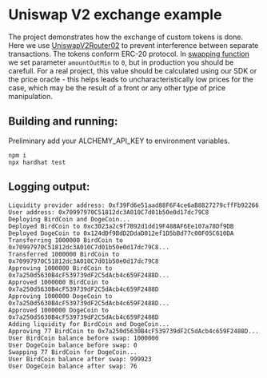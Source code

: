 # Uniswap V2 exchange example

The project demonstrates how the exchange of custom tokens is done. Here we use [UniswapV2Router02](https://docs.uniswap.org/contracts/v2/reference/smart-contracts/router-02) to prevent interference between separate transactions. The tokens conform ERC-20 protocol. In [swapping function](https://docs.uniswap.org/contracts/v2/reference/smart-contracts/router-02#swapexacttokensfortokens) we set parameter ```amountOutMin``` to ```0```, but in production you should be carefull. For a real project, this value should be calculated using our SDK or the price oracle - this helps leads to uncharacteristically low prices for the case, which may be the result of a front or any other type of price manipulation.

## Building and running:
Preliminary add your ALCHEMY_API_KEY to environment variables.
```
npm i
npx hardhat test
```

## Logging output:
```
Liquidity provider address: 0xf39Fd6e51aad88F6F4ce6aB8827279cffFb92266
User address: 0x70997970C51812dc3A010C7d01b50e0d17dc79C8
Deploying BirdCoin and DogeCoin...
Deployed BirdCoin to 0xc3023a2c9f7B92d1dd19F488AF6Ee107a78Df9DB
Deployed DogeCoin to 0x124dDf9BdD2DdaD012ef1D5bBd77c00F05C610DA
Transferring 1000000 BirdCoin to 0x70997970C51812dc3A010C7d01b50e0d17dc79C8...
Transferred 1000000 BirdCoin to 0x70997970C51812dc3A010C7d01b50e0d17dc79C8
Approving 1000000 BirdCoin to 0x7a250d5630B4cF539739dF2C5dAcb4c659F2488D...
Approved 1000000 BirdCoin to 0x7a250d5630B4cF539739dF2C5dAcb4c659F2488D
Approving 1000000 DogeCoin to 0x7a250d5630B4cF539739dF2C5dAcb4c659F2488D...
Approved 1000000 DogeCoin to 0x7a250d5630B4cF539739dF2C5dAcb4c659F2488D
Adding liquidity for BirdCoin and DogeCoin...
Approving 77 BirdCoin to 0x7a250d5630B4cF539739dF2C5dAcb4c659F2488D...
User BirdCoin balance before swap: 1000000
User DogeCoin balance before swap: 0
Swapping 77 BirdCoin for DogeCoin...
User BirdCoin balance after swap: 999923
User DogeCoin balance after swap: 76
```
